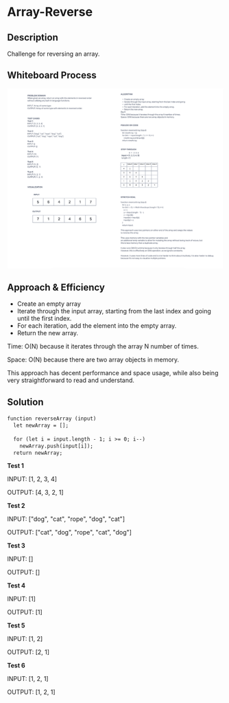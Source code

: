# Array-Reverse
## Description
Challenge for reversing an array.

## Whiteboard Process
![image](./Whiteboard.png)

## Approach & Efficiency
* Create an empty array
* Iterate through the input array, starting from the last index and going until the first index.
* For each iteration, add the element into the empty array.
* Return the new array.


Time: O(N) because it iterates through the array N number of times.

Space: O(N) because there are two array objects in memory.

This approach has decent performance and space usage, while also being very straightforward to read and understand.

## Solution

    function reverseArray (input)
      let newArray = [];

      for (let i = input.length - 1; i >= 0; i--)
        newArray.push(input[i]);
      return newArray;

**Test 1**

INPUT: [1, 2, 3, 4]

OUTPUT: [4, 3, 2, 1]

**Test 2**

INPUT: ["dog", "cat", "rope", "dog", "cat"]

OUTPUT: ["cat", "dog", "rope", "cat", "dog"]

**Test 3**

INPUT: []

OUTPUT: []

**Test 4**

INPUT: [1]

OUTPUT: [1]

**Test 5**

INPUT: [1, 2]

OUTPUT: [2, 1]

**Test 6**

INPUT: [1, 2, 1]

OUTPUT: [1, 2, 1]
